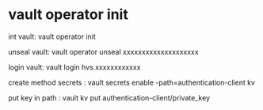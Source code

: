 # vault operator init

int vault: vault operator init

unseal vault: vault operator unseal xxxxxxxxxxxxxxxxxxxx

login vault: vault login hvs.xxxxxxxxxxxx

create method secrets : vault secrets enable -path=authentication-client kv

put key in path : vault kv put authentication-client/private_key 

